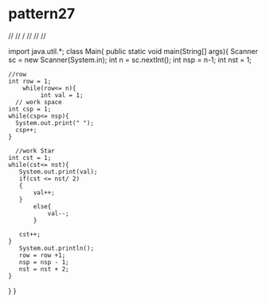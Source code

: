 # pattern27
//
//
/
//
//
//



import java.util.*;
class Main{
  public static void main(String[] args){
    Scanner sc = new Scanner(System.in);
    int n = sc.nextInt();
    int nsp = n-1;
    int nst = 1;
    
    //row
    int row = 1;
        while(row<= n){
             int val = 1;
      // work space
    int csp = 1;
    while(csp<= nsp){
      System.out.print(" ");
      csp++;
    }
      
      //work Star
    int cst = 1;
    while(cst<= nst){
       System.out.print(val);
       if(cst <= nst/ 2)
       {
           val++;
       }
           else{
               val--;
           }
       
       cst++;
    }
       System.out.println();
       row = row +1;
       nsp = nsp - 1;
       nst = nst + 2;
    }
    
  }
}
